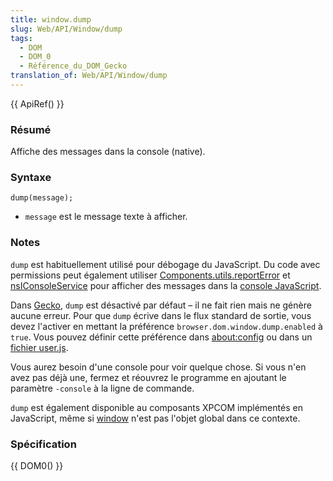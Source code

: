 ```yaml
---
title: window.dump
slug: Web/API/Window/dump
tags:
  - DOM
  - DOM_0
  - Référence_du_DOM_Gecko
translation_of: Web/API/Window/dump
---
```

{{ ApiRef() }}

### Résumé

Affiche des messages dans la console (native).

### Syntaxe

    dump(message);

- `message` est le message texte à afficher.

### Notes

`dump` est habituellement utilisé pour débogage du JavaScript. Du code avec permissions peut également utiliser [Components.utils.reportError](/fr/Components.utils.reportError) et [nsIConsoleService](/fr/nsIConsoleService) pour afficher des messages dans la [console JavaScript](/fr/Console_JavaScript).

Dans [Gecko](/fr/Gecko), `dump` est désactivé par défaut – il ne fait rien mais ne génère aucune erreur. Pour que `dump` écrive dans le flux standard de sortie, vous devez l'activer en mettant la préférence `browser.dom.window.dump.enabled` à `true`. Vous pouvez définir cette préférence dans [about:config](http://kb.mozillazine.org/About:config) ou dans un [fichier user.js](http://kb.mozillazine.org/User.js_file).

Vous aurez besoin d'une console pour voir quelque chose. Si vous n'en avez pas déjà une, fermez et réouvrez le programme en ajoutant le paramètre `-console` à la ligne de commande.

`dump` est également disponible au composants XPCOM implémentés en JavaScript, même si [window](/fr/DOM/window) n'est pas l'objet global dans ce contexte.

### Spécification

{{ DOM0() }}
